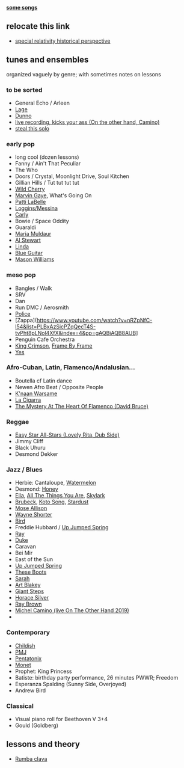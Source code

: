 **[some songs](https://github.com/robfatland/music/tree/main/tunes)**


## relocate this link


- [special relativity historical perspective](https://youtu.be/qG5PzdbtoQo?si=XRI3d9pgC8q0tLu1)


## tunes and ensembles


organized vaguely by genre; with sometimes notes on lessons


### to be sorted


- General Echo / Arleen
- [Lage](https://www.youtube.com/watch?v=8a3qAp81vY8&list=PLBxAzSicPZqT3VMoyfRZ4Se4qwzmZ-2qi&index=11&pp=gAQBiAQB8AUB)
- [Dunno](https://www.youtube.com/watch?v=jCjaUwEsMdQ&list=PLBxAzSicPZqR0EvK6tyBXZKWrSZUZdMq9&index=4&pp=gAQBiAQB8AUB)
- [live recording, kicks your ass (On the other hand, Camino)](https://www.youtube.com/watch?v=gITMtMwkoJk&list=PLBxAzSicPZqTuiYBTZFtRJ20OX4XQMYGX&index=7&pp=gAQBiAQB8AUB)
- [steal this solo](https://www.youtube.com/shorts/ZUszTqj57bI?feature=share)


### early pop


- long cool (dozen lessons)
- Fanny / Ain't That Peculiar
- The Who
- Doors / Crystal, Moonlight Drive, Soul Kitchen
- Gillian Hills / Tut tut tut tut
- [Wild Cherry](https://www.youtube.com/watch?v=MDZsNksbw2Q&list=PLBxAzSicPZqRkiCMGD02_SQn0bbDWSPCz&index=18&pp=gAQBiAQB8AUB)
- [Marvin Gaye](https://www.youtube.com/watch?v=6kduvcqx-BU&list=PLBxAzSicPZqSFda7dvLWPkRNhqw36m_VA&index=29&pp=gAQBiAQB8AUB), What's Going On
- [Patti LaBelle](https://www.youtube.com/watch?v=t4LWIP7SAjY&list=PLBxAzSicPZqQ_IMHnPTyS1mcQV-EI2fgL&index=1&pp=gAQBiAQB8AUB)
- [Loggins/Messina](https://www.youtube.com/watch?v=rbQgaHZOFZ0&list=PLBxAzSicPZqQ_IMHnPTyS1mcQV-EI2fgL&index=6&pp=gAQBiAQB8AUB)
- [Carly](https://www.youtube.com/watch?v=4NwP3wes4M8&list=PLBxAzSicPZqRkiCMGD02_SQn0bbDWSPCz&index=6&pp=gAQBiAQB8AUB)
- Bowie / Space Oddity
- Guaraldi
- [Maria Muldaur](https://www.youtube.com/watch?v=VlrKETxwRvM&list=PLBxAzSicPZqTuiYBTZFtRJ20OX4XQMYGX&index=13&pp=gAQBiAQB8AUB)
- [Al Stewart](https://www.youtube.com/watch?v=Yxy1eF_w7sU&list=PLBxAzSicPZqRJ4xAzNrBB9tJ5S27ejHpt&index=1&pp=gAQBiAQB8AUB)
- [Linda](https://www.youtube.com/watch?v=Kp9G0zkorio&list=PLBxAzSicPZqRJ4xAzNrBB9tJ5S27ejHpt&index=7&pp=gAQBiAQB8AUB)
- [Blue Guitar](https://www.youtube.com/watch?v=s0hH3sMP2AQ&list=PLBxAzSicPZqRJ4xAzNrBB9tJ5S27ejHpt&index=8&pp=gAQBiAQB8AUB)
- [Mason Williams](https://www.youtube.com/watch?v=Bel7WcHeUXY)


### meso pop


- Bangles / Walk
- SRV
- Dan
- Run DMC / Aerosmith
- [Police](https://www.youtube.com/watch?v=cPkChi1ckq0&list=PLBxAzSicPZqQecT4S-tvPht8pLNol4XfX&index=5&pp=gAQBiAQB8AUB)
- [Zappa](https://www.youtube.com/watch?v=nRZpNfC-l54&list=PLBxAzSicPZqQecT4S-tvPht8pLNol4XfX&index=4&pp=gAQBiAQB8AUB]
- Penguin Cafe Orchestra
- [King Crimson](https://www.youtube.com/watch?v=LIWRydRgqyA&list=PLBxAzSicPZqRJ4xAzNrBB9tJ5S27ejHpt&index=12&pp=gAQBiAQB8AUB), [Frame By Frame](https://www.youtube.com/watch?v=2HL-gGLu8Jo&list=PLBxAzSicPZqRJ4xAzNrBB9tJ5S27ejHpt&index=13&pp=gAQBiAQB8AUB)
- [Yes](https://www.youtube.com/watch?v=2mTPwM4nFw0&list=PLBxAzSicPZqRJ4xAzNrBB9tJ5S27ejHpt&index=14&pp=gAQBiAQB8AUB)


### Afro-Cuban, Latin, Flamenco/Andalusian...


- Boutella cf Latin dance
- Newen Afro Beat / Opposite People
- [K'naan Warsame](https://www.youtube.com/watch?v=rbRSYYPSjWc&list=PLBxAzSicPZqQ_IMHnPTyS1mcQV-EI2fgL&index=5&pp=gAQBiAQB8AUB)
- [La Cigarra](https://www.youtube.com/watch?v=tIiskhpdRAM&list=PLBxAzSicPZqTuiYBTZFtRJ20OX4XQMYGX&index=1&pp=gAQBiAQB8AUB)
- [The Mystery At The Heart Of Flamenco (David Bruce)](https://www.youtube.com/watch?v=XYgTkW4WK80&list=PLBxAzSicPZqS9i9lS227_-uwm4loGPfaR&index=7&t=226s&pp=gAQBiAQB)


### Reggae


- [Easy Star All-Stars (Lovely Rita, Dub Side)](https://www.youtube.com/watch?v=GdTb9K6EWOI&list=PLBxAzSicPZqTuiYBTZFtRJ20OX4XQMYGX&index=2&pp=gAQBiAQB8AUB)
- Jimmy Cliff
- Black Uhuru
- Desmond Dekker


### Jazz / Blues


- Herbie: Cantaloupe, [Watermelon](https://www.youtube.com/watch?v=ZbHJHPTikQA&list=PLBxAzSicPZqQ_IMHnPTyS1mcQV-EI2fgL&index=7&pp=gAQBiAQB8AUB)
- Desmond: [Honey](https://www.youtube.com/watch?v=0gOX4W2PNGM&list=PLBxAzSicPZqQecT4S-tvPht8pLNol4XfX&index=9&pp=gAQBiAQB8AUB)
- [Ella](https://www.youtube.com/watch?v=-OpTUxaqkCE&list=PLBxAzSicPZqSFda7dvLWPkRNhqw36m_VA&index=27&pp=gAQBiAQB8AUB),
[All The Things You Are](https://www.youtube.com/watch?v=OPapxr8GvGA&list=PLBxAzSicPZqScahhg5vmGmZWdEIMZ3iJW&index=1&pp=gAQBiAQB8AUB),
[Skylark](https://www.youtube.com/watch?v=oDnStrx4g9M&list=PLBxAzSicPZqScahhg5vmGmZWdEIMZ3iJW&index=11&pp=gAQBiAQB8AUB)
- [Brubeck](https://www.youtube.com/watch?v=Tm-o8GIMtHQ&list=PLBxAzSicPZqSFda7dvLWPkRNhqw36m_VA&index=28&pp=gAQBiAQB8AUB), [Koto Song](https://www.youtube.com/watch?v=6vGX-B9Jo2U&list=PLBxAzSicPZqTq3qfFZSyF6TrHcOIw2L6M&index=2&pp=gAQBiAQB8AUB), [Stardust](https://www.youtube.com/watch?v=7ak2aOWiYUo&list=PLBxAzSicPZqTq3qfFZSyF6TrHcOIw2L6M&index=3&pp=gAQBiAQB8AUB)
- [Mose Allison](https://www.youtube.com/watch?v=3FQKdEPmW4E&list=PLBxAzSicPZqRFIIiqb7P_Gd1feqOWN2Ib&index=3&pp=gAQBiAQB8AUB)
- [Wayne Shorter](https://www.youtube.com/watch?v=3XvJFW0DHbU&list=PLBxAzSicPZqRFIIiqb7P_Gd1feqOWN2Ib&index=6&pp=gAQBiAQB8AUB)
- [Bird](https://www.youtube.com/watch?v=S4mRaEzwTYo&list=PLBxAzSicPZqRFIIiqb7P_Gd1feqOWN2Ib&index=5&pp=gAQBiAQB8AUB)
- Freddie Hubbard / [Up Jumped Spring](https://www.youtube.com/watch?v=khby51sf82s&list=PLBxAzSicPZqRFIIiqb7P_Gd1feqOWN2Ib&index=4&pp=gAQBiAQB8AUB)
- [Ray](https://www.youtube.com/watch?v=MtUQImH26Bw&list=PLBxAzSicPZqR0EvK6tyBXZKWrSZUZdMq9&index=1&pp=gAQBiAQB8AUB)
- [Duke](https://www.youtube.com/watch?v=uN8DPwUMa_U&list=PLBxAzSicPZqR0EvK6tyBXZKWrSZUZdMq9&index=8&pp=gAQBiAQB8AUB)
- Caravan
- Bei Mir
- East of the Sun
- [Up Jumped Spring](https://www.youtube.com/watch?v=H_vK0_5QOTc&list=PLBxAzSicPZqScahhg5vmGmZWdEIMZ3iJW&index=21&pp=gAQBiAQB8AUB)
- [These Boots](https://www.youtube.com/watch?v=mil2UW3T9LE&list=PLBxAzSicPZqScahhg5vmGmZWdEIMZ3iJW&index=18&pp=gAQBiAQB8AUB)
- [Sarah](https://www.youtube.com/watch?v=8tP_8bmNpg4&list=PLBxAzSicPZqScahhg5vmGmZWdEIMZ3iJW&index=9&pp=gAQBiAQB8AUB)
- [Art Blakey](https://www.youtube.com/watch?v=Cv9NSR-2DwM&list=PLBxAzSicPZqTuiYBTZFtRJ20OX4XQMYGX&index=5&pp=gAQBiAQB8AUB)
- [Giant Steps](https://www.youtube.com/watch?v=30FTr6G53VU&list=PLBxAzSicPZqTuiYBTZFtRJ20OX4XQMYGX&index=6&pp=gAQBiAQB8AUB)
- [Horace Silver](https://www.youtube.com/watch?v=NFjmWI-d6d4&list=PLBxAzSicPZqTuiYBTZFtRJ20OX4XQMYGX&index=9&pp=gAQBiAQB8AUB)
- [Ray Brown](https://www.youtube.com/watch?v=qCFfVYxB3Bs&list=PLBxAzSicPZqTuiYBTZFtRJ20OX4XQMYGX&index=17&pp=gAQBiAQB8AUB)
- [Michel Camino (live On The Other Hand 2019)](https://youtu.be/gITMtMwkoJk?si=jZZd1xCFz9FHvHHn)
- 

### Contemporary


- [Childish](https://www.youtube.com/watch?v=VYOjWnS4cMY&list=PLBxAzSicPZqSFda7dvLWPkRNhqw36m_VA&index=30&pp=gAQBiAQB8AUB)
- [PMJ]()
- [Pentatonix]()
- [Monet](https://www.youtube.com/watch?v=pwnefUaKCbc&list=PLBxAzSicPZqRkiCMGD02_SQn0bbDWSPCz&index=13&pp=gAQBiAQB8AUB)
- Prophet: King Princess
- Batiste: birthday party performance, 26 minutes PWWR; Freedom
- Esperanza Spalding (Sunny Side, Overjoyed)
- Andrew Bird


### Classical


- Visual piano roll for Beethoven V 3+4
- Gould (Goldberg)


## lessons and theory


- [Rumba clava](https://www.youtube.com/watch?v=X3ZdN5lFnwg&list=PLBxAzSicPZqRJ1KjxuUgq8DPqIve_x8NF&index=2&pp=gAQBiAQB8AUB)


